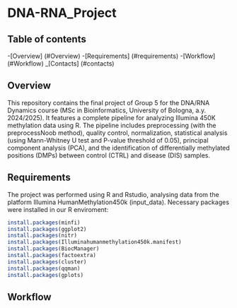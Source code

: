 # DNA-RNA_Project

## Table of contents
-[Overview] (#Overview)
-[Requirements] (#requirements)
-[Workflow] (#Workflow)
_[Contacts] (#contacts)


## Overview

This repository contains the final project of Group 5 for the DNA/RNA Dynamics course (MSc in Bioinformatics, University of Bologna, a.y. 2024/2025). It features a complete pipeline for analyzing Illumina 450K methylation data using R. The pipeline includes preprocessing (with the preprocessNoob method), quality control, normalization, statistical analysis (using  Mann-Whitney U test and P-value threshold of 0.05), principal component analysis (PCA), and the identification of differentially methylated positions (DMPs) between control (CTRL) and disease (DIS) samples.

## Requirements
The project was performed using R and Rstudio, analysing data from the platform Illumina HumanMethylation450k (input_data). Necessary packages were installed in our R enviroment:

```r
install.packages(minfi)
install.packages(ggplot2)
install.packages(nitr)
install.packages(Illuminahumanmethylation450k.manifest)
install.packages(BiocManager)
install.packages(factoextra)
install.packages(cluster)
install.packages(qqman)
install.packages(gplots)
```


## Workflow



